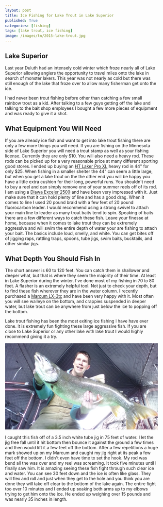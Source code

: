 ```yaml
---
layout: post
title: Ice Fishing for Lake Trout in Lake Superior
published: True
categories: [fishing]
tags: [lake trout, ice fishing]
image: /images/tn/2015-lake-trout.jpg
---
```


## Lake Superior

Last year Duluth had an intensely cold winter which froze nearly all of Lake Superior allowing anglers the opportunity to travel miles onto the lake in search of monster lakers. This year was not nearly as cold but there was still enough of the lake that froze over to allow many fisherman get onto the ice. 

I had never been trout fishing before other than catching a few small rainbow trout as a kid. After talking to a few guys getting off the lake and talking to the bait shop employees I bought a few more pieces of equipment and was ready to give it a shot.

## What Equipment You Will Need

If you are already ice fish and want to get into lake trout fishing there are only a few more things you will need. If you are fishing on the Minnesota side of Lake Superior you will need a trout stamp as well as your fishing license. Currently they are only $10. You will also need a heavy rod. These rods can be picked up for a very reasonable price at many different sporting good stores. I ended up buying an <a target="_blank" href="http://www.amazon.com/HT-LKP-32MH-32-Inch-Heavy-Laker/dp/B00AU5SJAS/ref=sr_1_1?ie=UTF8&qid=1425519560&sr=8-1&keywords=ht+laker+pro">HT Laker Pro XL</a> heavy rod in 44" for only $25. When fishing in a smaller shelter the 44" can seem a little large, but when you get a lake trout on the the other end you will be happy you have a little extra cushion for their long, powerful runs. You shouldn't need to buy a reel and can simply remove one of your summer reels off of its rod. I am using a <a target="_blank" href="http://www.amazon.com/Daiwa-Exceler-2500-Spinning-Black/dp/B00LDYJLES/ref=sr_1_1?ie=UTF8&qid=1425519641&sr=8-1&keywords=daiwa+exceler">Diawa Exceler 2500</a> and have been very impressed with it. Just make sure that it can hold plenty of line and has a good drag. When it comes to line I used 20 pound braid with a few feet of 20 pound fluorocarbon leader. I would recommend using a strong swivel to attach your main line to leader as many trout baits tend to spin. Speaking of baits there are a few different ways to catch these fish. Leave your finesse at home, because when it comes to lake trout they can be extremely aggressive and will swim the entire depth of water your are fishing to attach your bait. The basics include loud, smelly, and white. You can get bites off of jigging raps, rattling traps, spoons, tube jigs, swim baits, bucktails, and other similar jigs.

## What Depth You Should Fish In

The short answer is 60 to 120 feet. You can catch them in shallower and deeper what, but that is where they seem the majority of their time. At least in Lake Superior during the winter. I've done most of my fishing in 70 to 80 feet. A flasher is an extremely helpful tool. Not just to check your depth, but to find these fish wherever they are in the water column. I recently purchased a <a target="_blank" href="http://www.amazon.com/Marcum-LX-3tc-Color-Fishfinder-System/dp/B0041IVNRG/ref=sr_1_1?ie=UTF8&qid=1425519532&sr=8-1&keywords=marcum+lx3">Marcum LX-3tc</a> and have been very happy with it. Most often you will see walleye on the bottom, and crappies suspended in deeper water, but lake trout can be anywhere from just below the ice to popping off the bottom.

Lake trout fishing has been the most exiting ice fishing I have have ever done. It is extremely fun fighting these large aggressive fish. If you are close to Lake Superior or any other lake with lake trout I would highly recommend giving it a try.

<img class="centered" src="/images/2015-lake-trout.jpg" alt="Fish from Devils Lake">

I caught this fish off of a 3.5 inch white tube jig in 75 feet of water. I let the jig free fall until it hit bottom then bounce it against the ground a few times and then would lift it a few feet off the bottom. After a few repetitions a huge mark showed up on my Marcum and caught my jig right at its peak a few feet off the bottom. I didn't even have time to set the hook. My rod was bend all the was over and my reel was screaming. It took five minutes until I finally saw him. It is amazing seeing these fish fight through such clear ice and water. You can see 30 feet down and the ice is often like glass. They will flex and roll and just when they get to the hole and you think you are done they will take off clear to the bottom of the lake again. The entire fight too over 10 minutes and I ended up soaking both arms up to my elbows trying to get him onto the ice. He ended up weighing over 15 pounds and was nearly 35 inches in length.